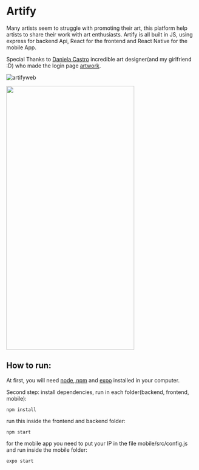 # Artify
Many artists seem to struggle with promoting their art, this platform help artists to share their work with art enthusiasts. Artify is all built in JS, using express for backend Api, React for the frontend and React Native for the mobile App.

Special Thanks to [Daniela Castro](https://www.behance.net/danicastro) incredible art designer(and my girlfriend :D) who made the login page [artwork](https://raw.githubusercontent.com/carlosfrodrigues/Artify/master/frontend/src/assets/art.png).

![artifyweb](https://raw.githubusercontent.com/carlosfrodrigues/Artify/master/github/artifyusing.gif)

<img src="https://raw.githubusercontent.com/carlosfrodrigues/Artify/master/github/artifyappflow.gif" width="337px" height="694px"/>

## How to run:
At first, you will need [node, npm](https://nodejs.org/en/) and [expo](https://expo.io/) installed in your computer.

Second step: install dependencies, run in each folder(backend, frontend, mobile):
```
npm install
````

run this inside the frontend and backend folder:
``` 
npm start
```

for the mobile app you need to put your IP in the file mobile/src/config.js and run inside the mobile folder:
``` 
expo start
```
